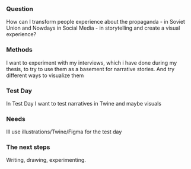 ### Question

How can I transform people experience about the propaganda - in Soviet Union and Nowdays in Social Media - in storytelling and create a visual experience? 

### Methods

I want to experiment with my interviews, which i have done during my thesis, to try to use them as a basement for narrative stories. And try different ways to visualize them 

### Test Day

In Test Day I want to test narratives in Twine and maybe visuals

### Needs

Ill use illustrations/Twine/Figma for the test day

### The next steps

Writing, drawing, experimenting. 